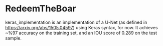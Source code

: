 # RedeemTheBoar
keras_implementation is an implementation of a U-Net (as defined in https://arxiv.org/abs/1505.04597) using Keras syntax, for now. It achieves ~%97 accuracy on the training set, and an IOU score of 0.289 on the test sample. 

